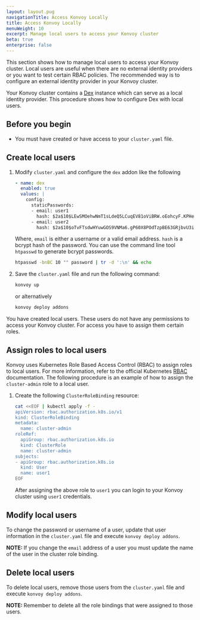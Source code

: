 ```yaml
---
layout: layout.pug
navigationTitle: Access Konvoy Locally
title: Access Konvoy Locally
menuWeight: 10
excerpt: Manage local users to access your Konvoy cluster
beta: true
enterprise: false
---
```


This section shows how to manage local users to access your Konvoy cluster. Local users are useful when there are no external identity providers or you want to test certain RBAC policies. The recommended way is to configure an external identity provider in your Konvoy cluster.

Your Konvoy cluster contains a [Dex](https://github.com/dexidp/dex) instance which can serve as a local identity provider. This procedure shows how to configure Dex with local users.

## Before you begin

- You must have created or have access to your `cluster.yaml` file.

## Create local users

1.  Modify `cluster.yaml` and configure the `dex` addon like the following

    ```yaml
    - name: dex
      enabled: true
      values: |
        config:
          staticPasswords:
          - email: user1
            hash: $2a$10$LEwSMOehwNmT1sLdeQ5LCuqEV81oViBRW.oEohcyF.KPHe/.enmVW
          - email: user2
            hash: $2a$10$oTvFTsdwHYuwGOS9VNMa6.gP60X8POdTzpBE63GRjbvU3i5QuQGOK
    ```

    Where, `email` is either a username or a valid email address.  `hash` is a bcrypt hash of the password. You can use the command line tool `htpasswd` to generate bcrypt passwords.

    ```bash
    htpasswd -bnBC 10 "" password | tr -d ':\n' && echo
    ```

1.  Save the `cluster.yaml` file and run the following command:

    ```bash
    konvoy up
    ```

    or alternatively

    ```bash
    konvoy deploy addons
    ```

You have created local users. These users do not have any permissions to access your Konvoy cluster. For access you have to assign them certain roles.

## Assign roles to local users

Konvoy uses Kubernetes Role Based Access Control (RBAC) to assign roles to local users. For more information, refer to the official Kubernetes [RBAC][rbac] documentation. The following procedure is an example of how to assign the `cluster-admin` role to a local user.

1.  Create the following `ClusterRoleBinding` resource:

    ```bash
    cat <<EOF | kubectl apply -f -
    apiVersion: rbac.authorization.k8s.io/v1
    kind: ClusterRoleBinding
    metadata:
      name: cluster-admin
    roleRef:
      apiGroup: rbac.authorization.k8s.io
      kind: ClusterRole
      name: cluster-admin
    subjects:
    - apiGroup: rbac.authorization.k8s.io
      kind: User
      name: user1
    EOF
    ```

    After assigning the above role to `user1` you can login to your Konvoy cluster using `user1` credentials.

## Modify local users

To change the password or username of a user, update that user information in the `cluster.yaml` file and execute `konvoy deploy addons`.

<p class="message--note"><strong>NOTE: </strong>If you change the <code>email</code> address of a user you must update the name of the user in the cluster role binding.</p>

## Delete local users

To delete local users, remove those users from the `cluster.yaml` file and execute `konvoy deploy addons`.

<p class="message--note"><strong>NOTE: </strong>Remember to delete all the role bindings that were assigned to those users.</p>

[rbac]: https://kubernetes.io/docs/reference/access-authn-authz/rbac

